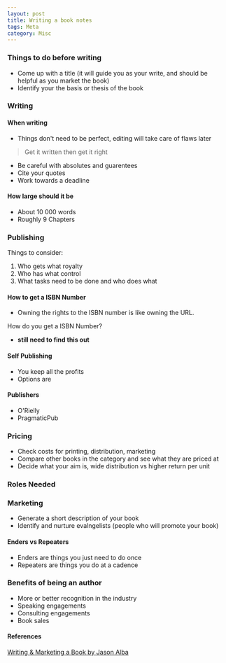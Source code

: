 ```yaml
---
layout: post
title: Writing a book notes
tags: Meta
category: Misc
---
```


### Things to do before writing

- Come up with a title (it will guide you as your write, and should be helpful as you market the book)  
- Identify your the basis or thesis of the book   

### Writing

#### When writing

- Things don't need to be perfect, editing will take care of flaws later

> Get it written then get it right

- Be careful with absolutes and guarentees  
- Cite your quotes  
- Work towards a deadline  

#### How large should it be

- About 10 000 words
- Roughly 9 Chapters

### Publishing

Things to consider:  
1) Who gets what royalty  
2) Who has what control  
3) What tasks need to be done and who does what  

#### How to get a ISBN Number

- Owning the rights to the ISBN number is like owning the URL.  

How do you get a ISBN Number?

- **still need to find this out**

#### Self Publishing

- You keep all the profits
- Options are 

#### Publishers

- O'Rielly
- PragmaticPub  

### Pricing

- Check costs for printing, distribution, marketing  
- Compare other books in the category and see what they are priced at  
- Decide what your aim is, wide distribution vs higher return per unit  

### Roles Needed

### Marketing 

- Generate a short description of your book  
- Identify and nurture evalngelists (people who will promote your book)   

#### Enders vs Repeaters

- Enders are things you just need to do once  
- Repeaters are things you do at a cadence  

### Benefits of being an author

- More or better recognition in the industry  
- Speaking engagements  
- Consulting engagements  
- Book sales  

#### References 

[Writing & Marketing a Book by Jason Alba](https://app.pluralsight.com/library/courses/writing-marketing-book)  
